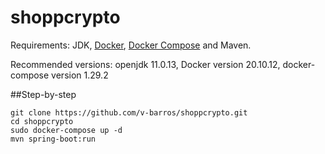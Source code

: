 # shoppcrypto

Requirements: JDK, [Docker][docker], [Docker Compose][compose] and Maven.

Recommended versions: openjdk 11.0.13, Docker version 20.10.12, docker-compose version 1.29.2


##Step-by-step

```
git clone https://github.com/v-barros/shoppcrypto.git
cd shoppcrypto
sudo docker-compose up -d
mvn spring-boot:run
``` 



[docker]:<https://docs.docker.com/engine/install/>
[compose]: <https://docs.docker.com/compose/install/>